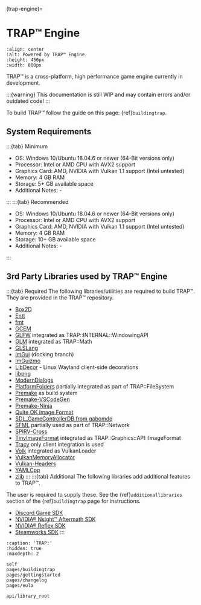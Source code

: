 (trap-engine)=

# TRAP™ Engine

```{image} Branding/TRAP.gif
:align: center
:alt: Powered by TRAP™ Engine
:height: 450px
:width: 800px
```

TRAP™ is a cross-platform, high performance game engine currently in development.

:::{warning}
This documentation is still WIP and may contain errors and/or outdated code!
:::

To build TRAP™ follow the guide on this page: {ref}`buildingtrap`.

## System Requirements

:::{tab} Minimum

- OS: Windows 10/Ubuntu 18.04.6 or newer (64-Bit versions only)
- Processor: Intel or AMD CPU with AVX2 support
- Graphics Card: AMD, NVIDIA with Vulkan 1.1 support (Intel untested)
- Memory: 4 GB RAM
- Storage: 5+ GB available space
- Additional Notes: -

:::
:::{tab} Recommended

- OS: Windows 10/Ubuntu 18.04.6 or newer (64-Bit versions only)
- Processor: Intel or AMD CPU with AVX2 support
- Graphics Card: AMD, NVIDIA with Vulkan 1.1 support (Intel untested)
- Memory: 4 GB RAM
- Storage: 10+ GB available space
- Additional Notes: -

:::

## 3rd Party Libraries used by TRAP™ Engine

:::{tab} Required
The following libraries/utilities are required to build TRAP™.
They are provided in the TRAP™ repository.

- [Box2D](https://github.com/erincatto/box2d)
- [Entt](https://github.com/skypjack/entt)
- [fmt](https://github.com/fmtlib/fmt)
- [GCEM](https://github.com/kthohr/gcem)
- [GLFW](https://github.com/glfw/glfw) integrated as TRAP::INTERNAL::WindowingAPI
- [GLM](https://github.com/g-truc/glm) integrated as TRAP::Math
- [GLSLang](https://github.com/GamesTrap/glslang)
- [ImGui](https://github.com/GamesTrap/imgui) (docking branch)
- [ImGuizmo](https://github.com/CedricGuillemet/ImGuizmo)
- [LibDecor](https://gitlab.freedesktop.org/libdecor/libdecor) - Linux Wayland client-side decorations
- [libpng](https://github.com/pnggroup/libpng)
- [ModernDialogs](https://github.com/GamesTrap/ModernDialogs)
- [PlatformFolders](https://github.com/sago007/PlatformFolders) partially integrated as part of TRAP::FileSystem
- [Premake](https://github.com/premake/premake-core) as build system
- [Premake-VSCodeGen](https://github.com/GamesTrap/Premake-VSCodeGen)
- [Premake-Ninja](https://github.com/GamesTrap/premake-ninja)
- [Quite OK Image Format](https://github.com/phoboslab/qoi)
- [SDL_GameControllerDB from gabomdq](https://github.com/gabomdq/SDL_GameControllerDB)
- [SFML](https://github.com/SFML/SFML) partially used as part of TRAP::Network
- [SPIRV-Cross](https://github.com/GamesTrap/SPIRV-Cross)
- [TinyImageFormat](https://github.com/DeanoC/tiny_imageformat) integrated as TRAP::Graphics::API::ImageFormat
- [Tracy](https://github.com/wolfpld/tracy) only client integration is used
- [Volk](https://github.com/zeux/volk) integrated as VulkanLoader
- [VulkanMemoryAllocator](https://github.com/GPUOpen-LibrariesAndSDKs/VulkanMemoryAllocator)
- [Vulkan-Headers](https://github.com/KhronosGroup/Vulkan-Headers)
- [YAMLCpp](https://github.com/jbeder/yaml-cpp)
- [zlib](https://github.com/madler/zlib/)
:::
:::{tab} Additional
The following libraries add additional features to TRAP™.  

The user is required to supply these. See the {ref}`additionallibraries` section of the {ref}`buildingtrap` page for instructions.

- [Discord Game SDK](https://discord.com/developers/docs/game-sdk/sdk-starter-guide)
- [NVIDIA® Nsight™ Aftermath SDK](https://developer.nvidia.com/nsight-aftermath)
- [NVIDIA® Reflex SDK](https://developer.nvidia.com/performance-rendering-tools/reflex)
- [Steamworks SDK](https://partner.steamgames.com/doc/sdk)
:::


```{toctree}
:caption: 'TRAP:'
:hidden: true
:maxdepth: 2

self
pages/buildingtrap
pages/gettingstarted
pages/changelog
pages/eula

api/library_root
```
